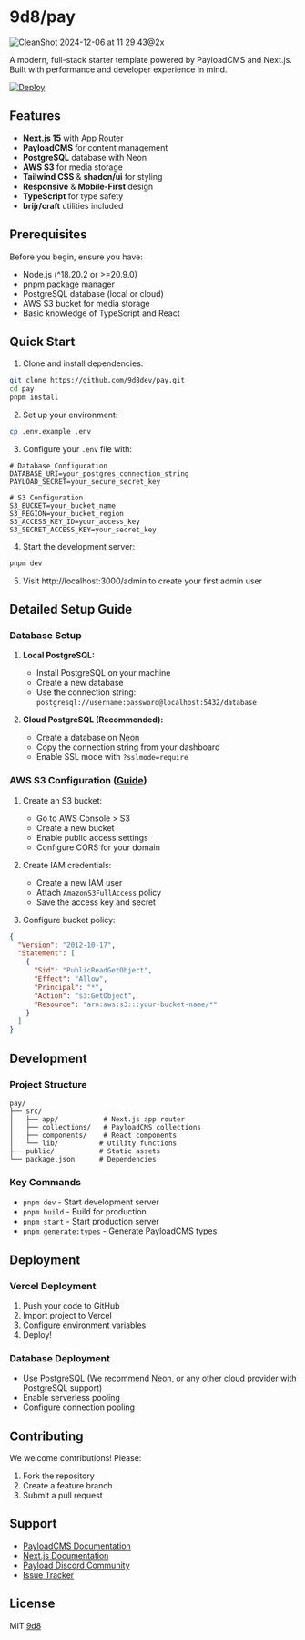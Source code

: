 # 9d8/pay

![CleanShot 2024-12-06 at 11 29 43@2x](https://github.com/user-attachments/assets/e0f8e5b3-42af-41b1-af4d-516698f1726e)

A modern, full-stack starter template powered by PayloadCMS and Next.js. Built with performance and developer experience in mind.

[![Deploy](https://vercel.com/button)](https://vercel.com/new/git/external?repository-url=https://github.com/9d8dev/pay&project-name=pay&repository-name=pay&branch=main)

## Features

- **Next.js 15** with App Router
- **PayloadCMS** for content management
- **PostgreSQL** database with Neon
- **AWS S3** for media storage
- **Tailwind CSS** & **shadcn/ui** for styling
- **Responsive** & **Mobile-First** design
- **TypeScript** for type safety
- **brijr/craft** utilities included

## Prerequisites

Before you begin, ensure you have:

- Node.js (^18.20.2 or >=20.9.0)
- pnpm package manager
- PostgreSQL database (local or cloud)
- AWS S3 bucket for media storage
- Basic knowledge of TypeScript and React

## Quick Start

1. Clone and install dependencies:

```bash
git clone https://github.com/9d8dev/pay.git
cd pay
pnpm install
```

2. Set up your environment:

```bash
cp .env.example .env
```

3. Configure your `.env` file with:

```env
# Database Configuration
DATABASE_URI=your_postgres_connection_string
PAYLOAD_SECRET=your_secure_secret_key

# S3 Configuration
S3_BUCKET=your_bucket_name
S3_REGION=your_bucket_region
S3_ACCESS_KEY_ID=your_access_key
S3_SECRET_ACCESS_KEY=your_secret_key
```

4. Start the development server:

```bash
pnpm dev
```

5. Visit http://localhost:3000/admin to create your first admin user

## Detailed Setup Guide

### Database Setup

1. **Local PostgreSQL:**

   - Install PostgreSQL on your machine
   - Create a new database
   - Use the connection string: `postgresql://username:password@localhost:5432/database`

2. **Cloud PostgreSQL (Recommended):**
   - Create a database on [Neon](https://neon.tech)
   - Copy the connection string from your dashboard
   - Enable SSL mode with `?sslmode=require`

### AWS S3 Configuration ([Guide](https://docs.aws.amazon.com/AmazonS3/latest/userguide/WebsiteAccessPermissionsReqd.html))

1. Create an S3 bucket:

   - Go to AWS Console > S3
   - Create a new bucket
   - Enable public access settings
   - Configure CORS for your domain

2. Create IAM credentials:

   - Create a new IAM user
   - Attach `AmazonS3FullAccess` policy
   - Save the access key and secret

3. Configure bucket policy:

```json
{
  "Version": "2012-10-17",
  "Statement": [
    {
      "Sid": "PublicReadGetObject",
      "Effect": "Allow",
      "Principal": "*",
      "Action": "s3:GetObject",
      "Resource": "arn:aws:s3:::your-bucket-name/*"
    }
  ]
}
```

## Development

### Project Structure

```
pay/
├── src/
│   ├── app/           # Next.js app router
│   ├── collections/   # PayloadCMS collections
│   ├── components/    # React components
│   └── lib/          # Utility functions
├── public/           # Static assets
└── package.json      # Dependencies
```

### Key Commands

- `pnpm dev` - Start development server
- `pnpm build` - Build for production
- `pnpm start` - Start production server
- `pnpm generate:types` - Generate PayloadCMS types

## Deployment

### Vercel Deployment

1. Push your code to GitHub
2. Import project to Vercel
3. Configure environment variables
4. Deploy!

### Database Deployment

- Use PostgreSQL (We recommend [Neon](https://neon.tech), or any other cloud provider with PostgreSQL support)
- Enable serverless pooling
- Configure connection pooling

## Contributing

We welcome contributions! Please:

1. Fork the repository
2. Create a feature branch
3. Submit a pull request

## Support

- [PayloadCMS Documentation](https://payloadcms.com/docs)
- [Next.js Documentation](https://nextjs.org/docs)
- [Payload Discord Community](https://discord.gg/payload)
- [Issue Tracker](https://github.com/9d8dev/pay/issues)

## License

MIT [9d8](https://github.com/9d8dev)
